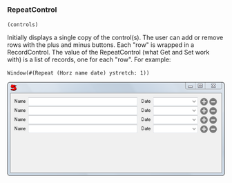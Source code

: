 ### RepeatControl

``` suneido
(controls)
```

Initially displays a single copy of the control(s). The user can add or remove rows with the plus and minus buttons.
Each "row" is wrapped in a RecordControl. The value of the RepeatControl (what Get and Set work with) is a list of records, one for each "row".
For example:

``` suneido
Window(#(Repeat (Horz name date) ystretch: 1))
```
![](<../../res/repeatcontrol.png>)